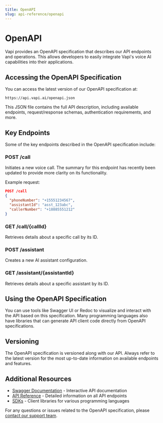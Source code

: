 ```yaml
---
title: OpenAPI
slug: api-reference/openapi
---
```


# OpenAPI

Vapi provides an OpenAPI specification that describes our API endpoints and operations. This allows developers to easily integrate Vapi's voice AI capabilities into their applications.

## Accessing the OpenAPI Specification

You can access the latest version of our OpenAPI specification at:

```
https://api.vapi.ai/openapi.json
```

This JSON file contains the full API description, including available endpoints, request/response schemas, authentication requirements, and more.

## Key Endpoints

Some of the key endpoints described in the OpenAPI specification include:

### POST /call

Initiates a new voice call. The summary for this endpoint has recently been updated to provide more clarity on its functionality.

Example request:

```json
POST /call
{
  "phoneNumber": "+15551234567",
  "assistantId": "asst_123abc",
  "callerNumber": "+18885551212"
}
```

### GET /call/{callId}

Retrieves details about a specific call by its ID.

### POST /assistant

Creates a new AI assistant configuration.

### GET /assistant/{assistantId}

Retrieves details about a specific assistant by its ID.

## Using the OpenAPI Specification

You can use tools like Swagger UI or Redoc to visualize and interact with the API based on this specification. Many programming languages also have libraries that can generate API client code directly from OpenAPI specifications.

## Versioning

The OpenAPI specification is versioned along with our API. Always refer to the latest version for the most up-to-date information on available endpoints and features.

## Additional Resources

- [Swagger Documentation](/api-reference/swagger) - Interactive API documentation
- [API Reference](/api-reference) - Detailed information on all API endpoints
- [SDKs](/sdks) - Client libraries for various programming languages

For any questions or issues related to the OpenAPI specification, please [contact our support team](/support).